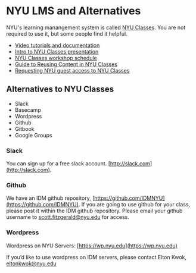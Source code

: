 # NYU LMS and Alternatives
NYU's learning manangement system is called [NYU Classes](https://newclasses.nyu.edu). You are not required to use it, but some people find it helpful.

* [Video tutorials and documentation](http://wikis.nyu.edu/display/nyuclasses/Training+and+Support)
* [Intro to NYU Classes presentation](https://docs.google.com/presentation/d/1nAwlh-Iyu-VRTmAe3hniKgQ16NMpkUbDrgPAk6YSfw4/edit?usp=sharing)
* [NYU Classes workshop schedule](http://engineering.nyu.edu/academics/support/fitl/training/workshop-schedule)
* [Guide to Reusing Content in NYU Classes](https://docs.google.com/a/nyu.edu/document/d/1L3cHm2424Q8g5ZAz8lgJADOSSSPTBiZQHW2MCxe23rU/edit?usp=sharing)
* [Requesting NYU guest access to NYU Classes](http://www.nyu.edu/servicelink/041212913432419)

## Alternatives to NYU Classes

* Slack
* Basecamp
* Wordpress
* Github
* Gitbook
* Google Groups

### Slack

You can sign up for a free slack account. [http://slack.com](http://slack.com). 

### Github

We have an IDM github repository, [https://github.com/IDMNYU](https://github.com/IDMNYU). If you are going to use github for your class, please post it within the IDM github repository. Please email your github username to scott.fitzgerald@nyu.edu for access.

### Wordpress

Wordpress on NYU Servers: [https://wp.nyu.edu](https://wp.nyu.edu)

If you’d like to use wordpress on IDM servers, please contact Elton Kwok, eltonkwok@nyu.edu
